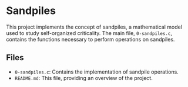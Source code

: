 # Sandpiles

This project implements the concept of sandpiles, a mathematical model used to study self-organized criticality. The main file, `0-sandpiles.c`, contains the functions necessary to perform operations on sandpiles.

## Files

- `0-sandpiles.c`: Contains the implementation of sandpile operations.
- `README.md`: This file, providing an overview of the project.
